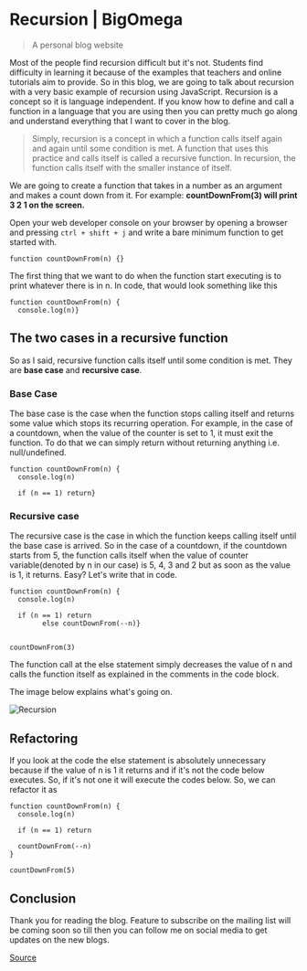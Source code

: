 # Recursion | BigOmega

> A personal blog website

Most of the people find recursion difficult but it's not. Students find difficulty in learning it because of the examples that teachers and online tutorials aim to provide. So in this blog, we are going to talk about recursion with a very basic example of recursion using JavaScript. Recursion is a concept so it is language independent. If you know how to define and call a function in a language that you are using then you can pretty much go along and understand everything that I want to cover in the blog.

> Simply, recursion is a concept in which a function calls itself again and again until some condition is met. A function that uses this practice and calls itself is called a recursive function. In recursion, the function calls itself with the smaller instance of itself.

We are going to create a function that takes in a number as an argument and makes a count down from it. For example: **countDownFrom(3) will print 3 2 1 on the screen.**

Open your web developer console on your browser by opening a browser and pressing `ctrl + shift + j` and write a bare minimum function to get started with.

    function countDownFrom(n) {}

The first thing that we want to do when the function start executing is to print whatever there is in n. In code, that would look something like this

    function countDownFrom(n) {
      console.log(n)}

The two cases in a recursive function
-------------------------------------

So as I said, recursive function calls itself until some condition is met. They are **base case** and **recursive case**.

### Base Case

The base case is the case when the function stops calling itself and returns some value which stops its recurring operation. For example, in the case of a countdown, when the value of the counter is set to 1, it must exit the function. To do that we can simply return without returning anything i.e. null/undefined.

    function countDownFrom(n) {
      console.log(n)
    
      if (n == 1) return}

### Recursive case

The recursive case is the case in which the function keeps calling itself until the base case is arrived. So in the case of a countdown, if the countdown starts from 5, the function calls itself when the value of counter variable(denoted by n in our case) is 5, 4, 3 and 2 but as soon as the value is 1, it returns. Easy? Let's write that in code.

    function countDownFrom(n) {
      console.log(n)
    
      if (n == 1) return
            else countDownFrom(--n)}
    
    
    countDownFrom(3)

The function call at the else statement simply decreases the value of n and calls the function itself as explained in the comments in the code block.

The image below explains what's going on.

![Recursion](chrome-extension://cjedbglnccaioiolemnfhjncicchinao/static/f5e95c15a4b11c5ad1c1274a89f48c92/0a47e/Recursion.png "Recursion")

Refactoring
-----------

If you look at the code the else statement is absolutely unnecessary because if the value of n is 1 it returns and if it's not the code below executes. So, if it's not one it will execute the codes below. So, we can refactor it as

    function countDownFrom(n) {
      console.log(n)
    
      if (n == 1) return
    
      countDownFrom(--n)
    }
    
    countDownFrom(5)

Conclusion
----------

Thank you for reading the blog. Feature to subscribe on the mailing list will be coming soon so till then you can follow me on social media to get updates on the new blogs.


[Source](https://www.bigomega.dev/recursion)